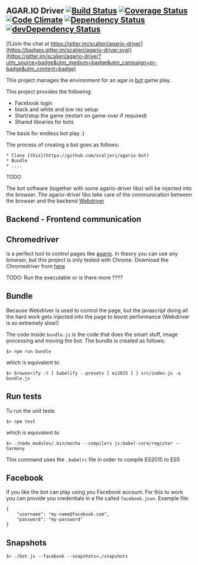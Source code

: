 ## AGAR.IO Driver [![Build Status](https://travis-ci.org/scaljeri/agario-driver.svg?branch=master)](https://travis-ci.org/scaljeri/agario-driver) [![Coverage Status](https://coveralls.io/repos/github/scaljeri/agario-driver/badge.svg?branch=master)](https://coveralls.io/github/scaljeri/agario-driver?branch=master) [![Code Climate](https://codeclimate.com/github/scaljeri/agario-driver/badges/gpa.svg)](https://codeclimate.com/github/scaljeri/agario-driver)  [![Dependency Status](https://david-dm.org/scaljeri/agario-driver.svg)](https://david-dm.org/scaljeri/agario-driver) [![devDependency Status](https://david-dm.org/scaljeri/agario-driver/dev-status.svg)](https://david-dm.org/scaljeri/agario-driver#info=devDependencies)

[![Join the chat at https://gitter.im/scaljeri/agario-driver](https://badges.gitter.im/scaljeri/agario-driver.svg)](https://gitter.im/scaljeri/agario-driver?utm_source=badge&utm_medium=badge&utm_campaign=pr-badge&utm_content=badge)

This project manages the environment for an agar.io 
[bot](https://github.com/scaljeri/agario-bot) game play. 

This project provides the following:

   * Facebook login
   * black and white and low res setup
   * Start/stop the game  (restart on game-over if required)
   * Shared libraries for bots
   
The basis for endless bot play :)

The process of creating a bot goes as follows: 

    * Clone [this](https://github.com/scaljeri/agario-bot) 
    * Bundle
    * ....
    
TODO

The bot software (together with some agario-driver libs) will be injected into the browser. The agario-driver libs take care of the communication between the browser and the backend 
[Webdriver](http://www.seleniumhq.org/projects/webdriver/) 


## Backend - Frontend communication


## Chromedriver

is a perfect tool to control pages
like [agario](http://agar.io). In theory you can use any browser, but this project is only tested
with Chrome. Download the Chromedriver from [here](https://sites.google.com/a/chromium.org/chromedriver/downloads)

TODO: Run the executable or is there more ????

## Bundle


Because Webdriver is used to control the page, but the javascript doing all the hard work gets injected 
into the page to boost performance (Webdriver is so extremely slow!)

The code inside `bundle.js` is the code that does the smart stuff, image processing and moving
the bot. The bundle is created as follows:

    $> npm run bundle
    
which is equivalent to

    $> browserify -t [ babelify --presets [ es2015 ] ] src/index.js -o bundle.js
    
## Run tests

Tu run the unit tests 

    $> npm test
    
which is equivalent to

    $> ./node_modules/.bin/mocha --compilers js:babel-core/register --harmony
    
This command uses the `.babelrc` file in order to compile ES2015 to ES5

## Facebook

If you like the bot can play using you Facebook account. For this to work you can provide you
credentials in a file called `facebook.json`. Example file:

    {
        "username": "my-name@facebook.com",
        "password": "my-password"
    }
    
## Snapshots

    $> ./bot.js --facebook --snapshots=./snapshots
    
